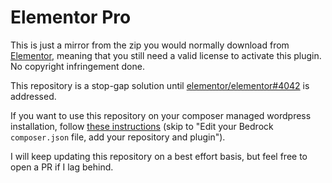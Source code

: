 # Elementor Pro

This is just a mirror from the zip you would normally download from [Elementor](elementor.com), meaning that you still need a valid license to activate this plugin. No copyright infringement done.

This repository is a stop-gap solution until [elementor/elementor#4042](https://github.com/elementor/elementor/issues/4042) is addressed.

If you want to use this repository on your composer managed wordpress installation, follow [these instructions](https://roots.io/guides/private-or-commercial-wordpress-plugins-as-composer-dependencies/) (skip to "Edit your Bedrock `composer.json` file, add your repository and plugin").

I will keep updating this repository on a best effort basis, but feel free to open a PR if I lag behind.
